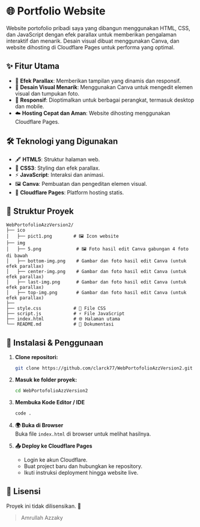 # 🌐 Portfolio Website  

Website portofolio pribadi saya yang dibangun menggunakan HTML, CSS, dan JavaScript dengan efek parallax untuk memberikan pengalaman interaktif dan menarik. Desain visual dibuat menggunakan Canva, dan website dihosting di Cloudflare Pages untuk performa yang optimal.  

## ✨ Fitur Utama  
- 🌟 **Efek Parallax**: Memberikan tampilan yang dinamis dan responsif.  
- 🎨 **Desain Visual Menarik**: Menggunakan Canva untuk mengedit elemen visual dan tumpukan foto.  
- 📱 **Responsif**: Dioptimalkan untuk berbagai perangkat, termasuk desktop dan mobile.  
- ☁️ **Hosting Cepat dan Aman**: Website dihosting menggunakan Cloudflare Pages.  

## 🛠️ Teknologi yang Digunakan  
- 🖋️ **HTML5**: Struktur halaman web.  
- 🎨 **CSS3**: Styling dan efek parallax.  
- ⚡ **JavaScript**: Interaksi dan animasi.  
- 🖼️ **Canva**: Pembuatan dan pengeditan elemen visual.  
- 🚀 **Cloudflare Pages**: Platform hosting statis.  

## 📂 Struktur Proyek  
```
WebPortofolioAzzVersion2/
├── ico
│   ├── pict1.png        # 🖼️ Icon website  
├── img
│   ├── 5.png             # 🖼️ Foto hasil edit Canva gabungan 4 foto di bawah  
│   ├── bottom-img.png    # Gambar dan foto hasil edit Canva (untuk efek parallax)  
│   ├── center-img.png    # Gambar dan foto hasil edit Canva (untuk efek parallax)  
│   ├── last-img.png      # Gambar dan foto hasil edit Canva (untuk efek parallax)  
│   ├── top-img.png       # Gambar dan foto hasil edit Canva (untuk efek parallax)  
├──
├── style.css            # 🎨 File CSS  
├── script.js            # ⚡ File JavaScript  
├── index.html           # 🌐 Halaman utama  
└── README.md            # 📄 Dokumentasi  
```  

## 🚀 Instalasi & Penggunaan
1. **Clone repositori:**
   ```bash
   git clone https://github.com/clarck77/WebPortofolioAzzVersion2.git
   ```

2. **Masuk ke folder proyek:**
   ```bash
   cd WebPortofolioAzzVersion2
   ```

3. **Membuka Kode Editor / IDE**
   ```bash
   code . 
   ```

4. **🌍 Buka di Browser**  
   Buka file `index.html` di browser untuk melihat hasilnya.  

5. **📤 Deploy ke Cloudflare Pages**  
   - Login ke akun Cloudflare.  
   - Buat project baru dan hubungkan ke repository.  
   - Ikuti instruksi deployment hingga website live.  

## 📜 Lisensi
Proyek ini tidak dilisensikan. 📄

> Amrullah Azzaky
